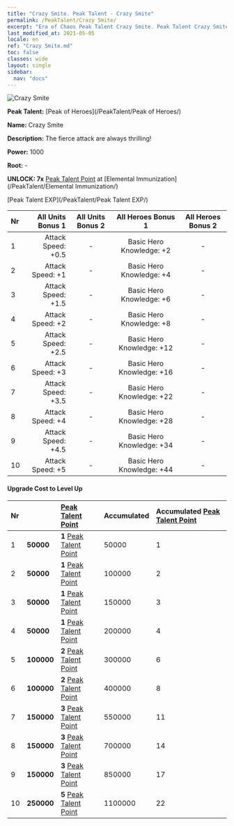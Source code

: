 ```yaml
---
title: "Crazy Smite. Peak Talent - Crazy Smite"
permalink: /PeakTalent/Crazy Smite/
excerpt: "Era of Chaos Peak Talent Crazy Smite. Peak Talent Crazy Smite. Crazy Smite"
last_modified_at: 2021-05-05
locale: en
ref: "Crazy Smite.md"
toc: false
classes: wide
layout: single
sidebar:
  nav: "docs"
---
```


  ![Crazy Smite](/images/pt/talent_1005.png)

  **Peak Talent:** [Peak of Heroes](/PeakTalent/Peak of Heroes/)

  **Name:** Crazy Smite

  **Description:** The fierce attack are always thrilling!

  **Power:** 1000

  **Root:** -

  **UNLOCK: 7x** [Peak Talent Point](/Items/con_934/) at [Elemental Immunization](/PeakTalent/Elemental Immunization/)

  [Peak Talent EXP](/PeakTalent/Peak Talent EXP/)

  | Nr | All Units Bonus 1 | All Units Bonus 2 | All Heroes Bonus 1 | All Heroes Bonus 2 |
  |:---|--------------:|:-------------:|:-------------:|:-------------:|
  | 1 | Attack Speed: +0.5 | - | Basic Hero Knowledge: +2 | - |
  | 2 | Attack Speed: +1 | - | Basic Hero Knowledge: +4 | - |
  | 3 | Attack Speed: +1.5 | - | Basic Hero Knowledge: +6 | - |
  | 4 | Attack Speed: +2 | - | Basic Hero Knowledge: +8 | - |
  | 5 | Attack Speed: +2.5 | - | Basic Hero Knowledge: +12 | - |
  | 6 | Attack Speed: +3 | - | Basic Hero Knowledge: +16 | - |
  | 7 | Attack Speed: +3.5 | - | Basic Hero Knowledge: +22 | - |
  | 8 | Attack Speed: +4 | - | Basic Hero Knowledge: +28 | - |
  | 9 | Attack Speed: +4.5 | - | Basic Hero Knowledge: +34 | - |
  | 10 | Attack Speed: +5 | - | Basic Hero Knowledge: +44 | - |


#### Upgrade Cost to Level Up

  | Nr | <i class="fas fa-coins"/> | [Peak Talent Point](/Items/con_934/) | Accumulated <i class="fas fa-coins"/> | Accumulated [Peak Talent Point](/Items/con_934/) |
  |:---|:--------------|:-------------|:-------------|:-------------|
  | 1 | **50000** | **1** [Peak Talent Point](/Items/con_934/) | 50000 | 1 |
  | 2 | **50000** | **1** [Peak Talent Point](/Items/con_934/) | 100000 | 2 |
  | 3 | **50000** | **1** [Peak Talent Point](/Items/con_934/) | 150000 | 3 |
  | 4 | **50000** | **1** [Peak Talent Point](/Items/con_934/) | 200000 | 4 |
  | 5 | **100000** | **2** [Peak Talent Point](/Items/con_934/) | 300000 | 6 |
  | 6 | **100000** | **2** [Peak Talent Point](/Items/con_934/) | 400000 | 8 |
  | 7 | **150000** | **3** [Peak Talent Point](/Items/con_934/) | 550000 | 11 |
  | 8 | **150000** | **3** [Peak Talent Point](/Items/con_934/) | 700000 | 14 |
  | 9 | **150000** | **3** [Peak Talent Point](/Items/con_934/) | 850000 | 17 |
  | 10 | **250000** | **5** [Peak Talent Point](/Items/con_934/) | 1100000 | 22 |
